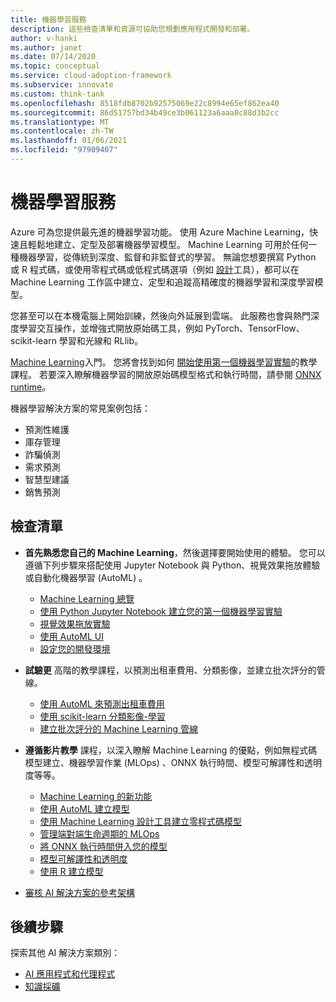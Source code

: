 ```yaml
---
title: 機器學習服務
description: 這些檢查清單和資源可協助您規劃應用程式開發和部署。
author: v-hanki
ms.author: janet
ms.date: 07/14/2020
ms.topic: conceptual
ms.service: cloud-adoption-framework
ms.subservice: innovate
ms.custom: think-tank
ms.openlocfilehash: 8518fdb8702b92575069e22c8994e65ef862ea40
ms.sourcegitcommit: 86d51757bd34b49ce3b061123a6aaa8c88d3b2cc
ms.translationtype: MT
ms.contentlocale: zh-TW
ms.lasthandoff: 01/06/2021
ms.locfileid: "97909407"
---
```

<!-- cSpell:ignore scikit RLlib ONNX Jupyter -->

# <a name="machine-learning"></a>機器學習服務

Azure 可為您提供最先進的機器學習功能。 使用 Azure Machine Learning，快速且輕鬆地建立、定型及部署機器學習模型。 Machine Learning 可用於任何一種機器學習，從傳統到深度、監督和非監督式的學習。 無論您想要撰寫 Python 或 R 程式碼，或使用零程式碼或低程式碼選項（例如 [設計](/azure/machine-learning/tutorial-designer-automobile-price-train-score)工具），都可以在 Machine Learning 工作區中建立、定型和追蹤高精確度的機器學習和深度學習模型。

您甚至可以在本機電腦上開始訓練，然後向外延展到雲端。 此服務也會與熱門深度學習交互操作，並增強式開放原始碼工具，例如 PyTorch、TensorFlow、scikit-learn 學習和光線和 RLlib。

[Machine Learning](/azure/machine-learning/)入門。 您將會找到如何 [開始使用第一個機器學習實驗](/azure/machine-learning/tutorial-1st-experiment-sdk-setup)的教學課程。 若要深入瞭解機器學習的開放原始碼模型格式和執行時間，請參閱 [ONNX runtime](http://onnxruntime.ai)。

機器學習解決方案的常見案例包括：

- 預測性維護
- 庫存管理
- 詐騙偵測
- 需求預測
- 智慧型建議
- 銷售預測

## <a name="checklist"></a>檢查清單

- **首先熟悉您自己的 Machine Learning**，然後選擇要開始使用的體驗。 您可以遵循下列步驟來搭配使用 Jupyter Notebook 與 Python、視覺效果拖放體驗或自動化機器學習 (AutoML) 。

  - [Machine Learning 總覽](/azure/machine-learning/overview-what-is-azure-ml)
  - [使用 Python Jupyter Notebook 建立您的第一個機器學習實驗](/azure/machine-learning/tutorial-1st-experiment-sdk-setup)
  - [視覺效果拖放實驗](/azure/machine-learning/tutorial-designer-automobile-price-train-score)
  - [使用 AutoML UI](/azure/machine-learning/tutorial-first-experiment-automated-ml)
  - [設定您的開發環境](/azure/machine-learning/how-to-configure-environment)

- **試驗更** 高階的教學課程，以預測出租車費用、分類影像，並建立批次評分的管線。

  - [使用 AutoML 來預測出租車費用](/azure/machine-learning/tutorial-auto-train-models)
  - [使用 scikit-learn 分類影像-學習](/azure/machine-learning/tutorial-train-models-with-aml)
  - [建立批次評分的 Machine Learning 管線](/azure/machine-learning/tutorial-pipeline-batch-scoring-classification)

- **遵循影片教學** 課程，以深入瞭解 Machine Learning 的優點，例如無程式碼模型建立、機器學習作業 (MLOps) 、ONNX 執行時間、模型可解譯性和透明度等等。

  - [Machine Learning 的新功能](https://channel9.msdn.com/Shows/AI-Show/Allup-Azure-ML)
  - [使用 AutoML 建立模型](https://aka.ms/automlvideo)
  - [使用 Machine Learning 設計工具建立零程式碼模型](https://aka.ms/studioanddesigner)
  - [管理端對端生命週期的 MLOps](https://aka.ms/mlopsvideo)
  - [將 ONNX 執行時間併入您的模型](https://www.youtube.com/watch?v=qy7X2JGLUC4)
  - [模型可解譯性和透明度](https://aka.ms/azuremlinterpret)
  - [使用 R 建立模型](https://aka.ms/Rmodels)

- [審核 AI 解決方案的參考架構](/azure/architecture/browse/#ai--machine-learning)

## <a name="next-steps"></a>後續步驟

探索其他 AI 解決方案類別：

- [AI 應用程式和代理程式](./ai-applications.md)
- [知識採礦](./knowledge-mining.md)
